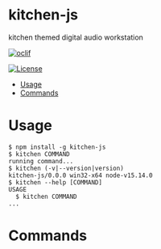 kitchen-js
==========

kitchen themed digital audio workstation

[![oclif](https://img.shields.io/badge/cli-oclif-brightgreen.svg)](https://oclif.io)
<!--[![Version](https://img.shields.io/npm/v/kitchen-js.svg)](https://npmjs.org/package/kitchen-js)-->
<!--[![Downloads/week](https://img.shields.io/npm/dw/kitchen-js.svg)](https://npmjs.org/package/kitchen-js)-->
[![License](https://img.shields.io/npm/l/kitchen-js.svg)](https://github.com/giftmischer69/kitchen.js/blob/master/package.json)

<!-- toc -->
* [Usage](#usage)
* [Commands](#commands)
<!-- tocstop -->
# Usage
<!-- usage -->
```sh-session
$ npm install -g kitchen-js
$ kitchen COMMAND
running command...
$ kitchen (-v|--version|version)
kitchen-js/0.0.0 win32-x64 node-v15.14.0
$ kitchen --help [COMMAND]
USAGE
  $ kitchen COMMAND
...
```
<!-- usagestop -->
# Commands
<!-- commands -->

<!-- commandsstop -->
